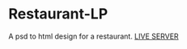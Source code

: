 # Restaurant-LP
A psd to html design for a restaurant.
[LIVE SERVER](https://abdullah1203.github.io/Restaurant-LP)
